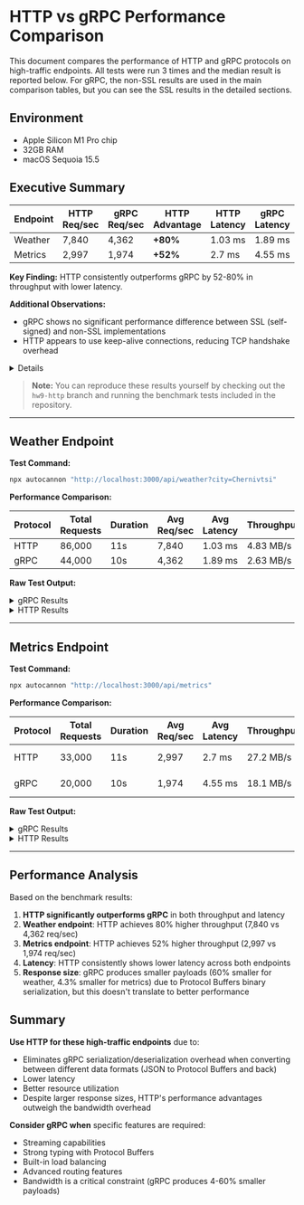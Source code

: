 # HTTP vs gRPC Performance Comparison

This document compares the performance of HTTP and gRPC protocols on high-traffic endpoints. All tests were run 3 times and the median result is reported below. For gRPC, the non-SSL results are used in the main comparison tables, but you can see the SSL results in the detailed sections.

## Environment
- Apple Silicon M1 Pro chip
- 32GB RAM
- macOS Sequoia 15.5

## Executive Summary

| Endpoint | HTTP Req/sec | gRPC Req/sec | HTTP Advantage | HTTP Latency | gRPC Latency |
|----------|--------------|--------------|----------------|--------------|--------------|
| Weather  | 7,840        | 4,362        | **+80%**       | 1.03 ms      | 1.89 ms      |
| Metrics  | 2,997        | 1,974        | **+52%**       | 2.7 ms       | 4.55 ms      |

**Key Finding:** HTTP consistently outperforms gRPC by 52-80% in throughput with lower latency.

**Additional Observations:**
- gRPC shows no significant performance difference between SSL (self-signed) and non-SSL implementations
- HTTP appears to use keep-alive connections, reducing TCP handshake overhead

<details>

```js
server.on('connection', (socket) => {
  console.count('New connection established');

  socket.on('close', () => {
    console.count('Socket closed');
  });

  socket.on('end', () => {
    console.count('Socket ended');
  });
});
```

```bash
@weather-subscription/weather:dev: New connection established: 1
@weather-subscription/weather:dev: New connection established: 2
@weather-subscription/weather:dev: New connection established: 3
@weather-subscription/weather:dev: New connection established: 4
@weather-subscription/weather:dev: New connection established: 5
@weather-subscription/weather:dev: New connection established: 6
@weather-subscription/weather:dev: New connection established: 7
@weather-subscription/weather:dev: New connection established: 8
@weather-subscription/weather:dev: New connection established: 9
@weather-subscription/weather:dev: New connection established: 10
@weather-subscription/weather:dev: Socket ended: 1
@weather-subscription/weather:dev: Socket closed: 1
@weather-subscription/weather:dev: Socket ended: 2
@weather-subscription/weather:dev: Socket ended: 3
@weather-subscription/weather:dev: Socket ended: 4
@weather-subscription/weather:dev: Socket ended: 5
@weather-subscription/weather:dev: Socket ended: 6
@weather-subscription/weather:dev: Socket ended: 7
@weather-subscription/weather:dev: Socket ended: 8
@weather-subscription/weather:dev: Socket ended: 9
@weather-subscription/weather:dev: Socket closed: 2
@weather-subscription/weather:dev: Socket closed: 3
@weather-subscription/weather:dev: Socket closed: 4
@weather-subscription/weather:dev: Socket closed: 5
@weather-subscription/weather:dev: Socket closed: 6
@weather-subscription/weather:dev: Socket closed: 7
@weather-subscription/weather:dev: Socket closed: 8
@weather-subscription/weather:dev: Socket closed: 9
@weather-subscription/weather:dev: Socket ended: 10
@weather-subscription/weather:dev: Socket closed: 10
```
</details>

> **Note:** You can reproduce these results yourself by checking out the `hw9-http` branch and running the benchmark tests included in the repository.

---

## Weather Endpoint

**Test Command:**
```bash
npx autocannon "http://localhost:3000/api/weather?city=Chernivtsi"
```

**Performance Comparison:**

| Protocol | Total Requests | Duration | Avg Req/sec | Avg Latency | Throughput | Response Size |
|----------|----------------|----------|-------------|-------------|------------|---------------|
| HTTP     | 86,000         | 11s      | 7,840       | 1.03 ms     | 4.83 MB/s  | 68 bytes      |
| gRPC     | 44,000         | 10s      | 4,362       | 1.89 ms     | 2.63 MB/s  | 27 bytes      |

**Raw Test Output:**

<details>
<summary>gRPC Results</summary>

without ssl:
```bash
Running 10s test @ http://localhost:3000/api/weather?city=Chernivtsi
10 connections


┌─────────┬──────┬──────┬───────┬──────┬─────────┬─────────┬───────┐
│ Stat    │ 2.5% │ 50%  │ 97.5% │ 99%  │ Avg     │ Stdev   │ Max   │
├─────────┼──────┼──────┼───────┼──────┼─────────┼─────────┼───────┤
│ Latency │ 1 ms │ 2 ms │ 3 ms  │ 3 ms │ 1.89 ms │ 0.67 ms │ 16 ms │
└─────────┴──────┴──────┴───────┴──────┴─────────┴─────────┴───────┘
┌───────────┬────────┬────────┬─────────┬─────────┬─────────┬────────┬─────────┐
│ Stat      │ 1%     │ 2.5%   │ 50%     │ 97.5%   │ Avg     │ Stdev  │ Min     │
├───────────┼────────┼────────┼─────────┼─────────┼─────────┼────────┼─────────┤
│ Req/Sec   │ 3,965  │ 3,965  │ 4,403   │ 4,579   │ 4,361.9 │ 177.03 │ 3,965   │
├───────────┼────────┼────────┼─────────┼─────────┼─────────┼────────┼─────────┤
│ Bytes/Sec │ 2.4 MB │ 2.4 MB │ 2.66 MB │ 2.76 MB │ 2.63 MB │ 107 kB │ 2.39 MB │
└───────────┴────────┴────────┴─────────┴─────────┴─────────┴────────┴─────────┘

Req/Bytes counts sampled once per second.
# of samples: 10

44k requests in 10.01s, 26.3 MB read
```

with ssl:
```bash
Running 10s test @ http://localhost:3000/api/weather?city=Chernivtsi
10 connections


┌─────────┬──────┬──────┬───────┬──────┬────────┬────────┬───────┐
│ Stat    │ 2.5% │ 50%  │ 97.5% │ 99%  │ Avg    │ Stdev  │ Max   │
├─────────┼──────┼──────┼───────┼──────┼────────┼────────┼───────┤
│ Latency │ 1 ms │ 2 ms │ 3 ms  │ 4 ms │ 1.8 ms │ 0.8 ms │ 12 ms │
└─────────┴──────┴──────┴───────┴──────┴────────┴────────┴───────┘
┌───────────┬─────────┬─────────┬─────────┬─────────┬─────────┬────────┬─────────┐
│ Stat      │ 1%      │ 2.5%    │ 50%     │ 97.5%   │ Avg     │ Stdev  │ Min     │
├───────────┼─────────┼─────────┼─────────┼─────────┼─────────┼────────┼─────────┤
│ Req/Sec   │ 4,171   │ 4,171   │ 4,351   │ 4,847   │ 4,433.2 │ 219.98 │ 4,171   │
├───────────┼─────────┼─────────┼─────────┼─────────┼─────────┼────────┼─────────┤
│ Bytes/Sec │ 2.49 MB │ 2.49 MB │ 2.59 MB │ 2.89 MB │ 2.64 MB │ 131 kB │ 2.49 MB │
└───────────┴─────────┴─────────┴─────────┴─────────┴─────────┴────────┴─────────┘

Req/Bytes counts sampled once per second.
# of samples: 10

44k requests in 10.01s, 26.4 MB read
```

```ts
const grpcResponseSize = WeatherServiceDefinition.methods.getWeather.responseType.encode({ weather: await weatherService.getWeather(city) }).finish().byteLength;
```
</details>

<details>
<summary>HTTP Results</summary>

```bash
Running 10s test @ http://localhost:3000/api/weather?city=Chernivtsi
10 connections


┌─────────┬──────┬──────┬───────┬──────┬─────────┬─────────┬───────┐
│ Stat    │ 2.5% │ 50%  │ 97.5% │ 99%  │ Avg     │ Stdev   │ Max   │
├─────────┼──────┼──────┼───────┼──────┼─────────┼─────────┼───────┤
│ Latency │ 0 ms │ 1 ms │ 2 ms  │ 2 ms │ 1.03 ms │ 0.44 ms │ 10 ms │
└─────────┴──────┴──────┴───────┴──────┴─────────┴─────────┴───────┘
┌───────────┬─────────┬─────────┬─────────┬─────────┬──────────┬────────┬─────────┐
│ Stat      │ 1%      │ 2.5%    │ 50%     │ 97.5%   │ Avg      │ Stdev  │ Min     │
├───────────┼─────────┼─────────┼─────────┼─────────┼──────────┼────────┼─────────┤
│ Req/Sec   │ 7,331   │ 7,331   │ 7,883   │ 8,015   │ 7,839.82 │ 180.38 │ 7,328   │
├───────────┼─────────┼─────────┼─────────┼─────────┼──────────┼────────┼─────────┤
│ Bytes/Sec │ 4.52 MB │ 4.52 MB │ 4.86 MB │ 4.94 MB │ 4.83 MB  │ 111 kB │ 4.51 MB │
└───────────┴─────────┴─────────┴─────────┴─────────┴──────────┴────────┴─────────┘

Req/Bytes counts sampled once per second.
# of samples: 11

86k requests in 11.01s, 53.1 MB read
```

```ts
const httpResponseSize = Buffer.from(JSON.stringify({ weather: await weatherService.getWeather(city) })).byteLength;
```
</details>

---

## Metrics Endpoint

**Test Command:**
```bash
npx autocannon "http://localhost:3000/api/metrics"
```

**Performance Comparison:**

| Protocol | Total Requests | Duration | Avg Req/sec | Avg Latency | Throughput | Response Size |
|----------|----------------|----------|-------------|-------------|------------|---------------|
| HTTP     | 33,000         | 11s      | 2,997       | 2.7 ms      | 27.2 MB/s  | 8964 bytes    |
| gRPC     | 20,000         | 10s      | 1,974       | 4.55 ms     | 18.1 MB/s  | 8581 bytes    |

**Raw Test Output:**

<details>
<summary>gRPC Results</summary>

without ssl:
```bash
Running 10s test @ http://localhost:3000/api/metrics
10 connections


┌─────────┬──────┬──────┬───────┬──────┬─────────┬─────────┬───────┐
│ Stat    │ 2.5% │ 50%  │ 97.5% │ 99%  │ Avg     │ Stdev   │ Max   │
├─────────┼──────┼──────┼───────┼──────┼─────────┼─────────┼───────┤
│ Latency │ 4 ms │ 4 ms │ 6 ms  │ 7 ms │ 4.55 ms │ 0.89 ms │ 22 ms │
└─────────┴──────┴──────┴───────┴──────┴─────────┴─────────┴───────┘
┌───────────┬─────────┬─────────┬─────────┬─────────┬─────────┬────────┬─────────┐
│ Stat      │ 1%      │ 2.5%    │ 50%     │ 97.5%   │ Avg     │ Stdev  │ Min     │
├───────────┼─────────┼─────────┼─────────┼─────────┼─────────┼────────┼─────────┤
│ Req/Sec   │ 1,867   │ 1,867   │ 1,990   │ 2,019   │ 1,973.5 │ 49.18  │ 1,867   │
├───────────┼─────────┼─────────┼─────────┼─────────┼─────────┼────────┼─────────┤
│ Bytes/Sec │ 17.1 MB │ 17.1 MB │ 18.2 MB │ 18.5 MB │ 18.1 MB │ 448 kB │ 17.1 MB │
└───────────┴─────────┴─────────┴─────────┴─────────┴─────────┴────────┴─────────┘

Req/Bytes counts sampled once per second.
# of samples: 10

20k requests in 10.01s, 181 MB read
```

with ssl:
```bash
Running 10s test @ http://localhost:3000/api/metrics
10 connections


┌─────────┬──────┬──────┬───────┬──────┬─────────┬─────────┬───────┐
│ Stat    │ 2.5% │ 50%  │ 97.5% │ 99%  │ Avg     │ Stdev   │ Max   │
├─────────┼──────┼──────┼───────┼──────┼─────────┼─────────┼───────┤
│ Latency │ 4 ms │ 4 ms │ 6 ms  │ 7 ms │ 4.22 ms │ 0.71 ms │ 17 ms │
└─────────┴──────┴──────┴───────┴──────┴─────────┴─────────┴───────┘
┌───────────┬─────────┬─────────┬─────────┬─────────┬─────────┬────────┬─────────┐
│ Stat      │ 1%      │ 2.5%    │ 50%     │ 97.5%   │ Avg     │ Stdev  │ Min     │
├───────────┼─────────┼─────────┼─────────┼─────────┼─────────┼────────┼─────────┤
│ Req/Sec   │ 2,107   │ 2,107   │ 2,153   │ 2,177   │ 2,148.6 │ 22.96  │ 2,107   │
├───────────┼─────────┼─────────┼─────────┼─────────┼─────────┼────────┼─────────┤
│ Bytes/Sec │ 19.3 MB │ 19.3 MB │ 19.7 MB │ 19.9 MB │ 19.6 MB │ 207 kB │ 19.3 MB │
└───────────┴─────────┴─────────┴─────────┴─────────┴─────────┴────────┴─────────┘

Req/Bytes counts sampled once per second.
# of samples: 10

21k requests in 10.02s, 196 MB read
```

```ts
const grpcResponseSize = WeatherServiceDefinition.methods.collectMetrics.responseType.encode(await metricsService.collectMetrics()).finish().byteLength;
```
</details>

<details>
<summary>HTTP Results</summary>

```bash
Running 10s test @ http://localhost:3000/api/metrics
10 connections


┌─────────┬──────┬──────┬───────┬──────┬────────┬─────────┬───────┐
│ Stat    │ 2.5% │ 50%  │ 97.5% │ 99%  │ Avg    │ Stdev   │ Max   │
├─────────┼──────┼──────┼───────┼──────┼────────┼─────────┼───────┤
│ Latency │ 2 ms │ 2 ms │ 6 ms  │ 6 ms │ 2.7 ms │ 1.13 ms │ 23 ms │
└─────────┴──────┴──────┴───────┴──────┴────────┴─────────┴───────┘
┌───────────┬─────────┬─────────┬─────────┬─────────┬─────────┬────────┬─────────┐
│ Stat      │ 1%      │ 2.5%    │ 50%     │ 97.5%   │ Avg     │ Stdev  │ Min     │
├───────────┼─────────┼─────────┼─────────┼─────────┼─────────┼────────┼─────────┤
│ Req/Sec   │ 2,879   │ 2,879   │ 3,005   │ 3,043   │ 2,997   │ 44.42  │ 2,879   │
├───────────┼─────────┼─────────┼─────────┼─────────┼─────────┼────────┼─────────┤
│ Bytes/Sec │ 26.2 MB │ 26.2 MB │ 27.3 MB │ 27.7 MB │ 27.2 MB │ 411 kB │ 26.2 MB │
└───────────┴─────────┴─────────┴─────────┴─────────┴─────────┴────────┴─────────┘

Req/Bytes counts sampled once per second.
# of samples: 11

33k requests in 11.01s, 300 MB read
```

```ts
const httpResponseSize = Buffer.from(JSON.stringify(await metricsService.collectMetrics())).byteLength;
```
</details>

---

## Performance Analysis

Based on the benchmark results:

1. **HTTP significantly outperforms gRPC** in both throughput and latency
2. **Weather endpoint**: HTTP achieves 80% higher throughput (7,840 vs 4,362 req/sec)
3. **Metrics endpoint**: HTTP achieves 52% higher throughput (2,997 vs 1,974 req/sec)
4. **Latency**: HTTP consistently shows lower latency across both endpoints
5. **Response size**: gRPC produces smaller payloads (60% smaller for weather, 4.3% smaller for metrics) due to Protocol Buffers binary serialization, but this doesn't translate to better performance

## Summary

**Use HTTP for these high-traffic endpoints** due to:
- Eliminates gRPC serialization/deserialization overhead when converting between different data formats (JSON to Protocol Buffers and back)
- Lower latency
- Better resource utilization
- Despite larger response sizes, HTTP's performance advantages outweigh the bandwidth overhead

**Consider gRPC when** specific features are required:
- Streaming capabilities
- Strong typing with Protocol Buffers
- Built-in load balancing
- Advanced routing features
- Bandwidth is a critical constraint (gRPC produces 4-60% smaller payloads)
